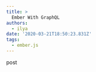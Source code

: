 ```yaml
---
title: >
  Ember With GraphQL
authors:
  - ilya
date: '2020-03-21T18:50:23.831Z'
tags: 
  - ember.js
---
```

post
    